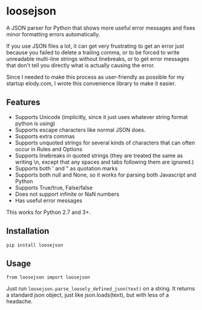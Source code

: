 # loosejson

A JSON parser for Python that shows more useful error messages and fixes minor formatting errors automatically.

If you use JSON files a lot, it can get very frustrating to get an error just because you failed to delete a trailing comma, or to be forced to write unreadable multi-line strings without linebreaks, or to get error messages that don't tell you directly what is actually causing the error.

Since I needed to make this process as user-friendly as possible for my startup elody.com, I wrote this convenience library to make it easier.

## Features

* Supports Unicode (implicitly, since it just uses whatever string format python is using)
* Supports escape characters like normal JSON does.
* Supports extra commas
* Supports unquoted strings for several kinds of characters that can often occur in Rules and Options
* Supports linebreaks in quoted strings (they are treated the same as writing \n, except that any spaces and tabs following them are ignored.)
* Supports both ' and " as quotation marks
* Supports both null and None, so it works for parsing both Javascript and Python
* Supports True/true, False/false
* Does not support infinite or NaN numbers
* Has useful error messages

This works for Python 2.7 and 3+.

## Installation

`pip install loosejson`

## Usage

`from loosejson import loosejson`

Just run `loosejson.parse_loosely_defined_json(text)` on a string. It returns a standard json object, just like json.loads(text), but with less of a headache.
